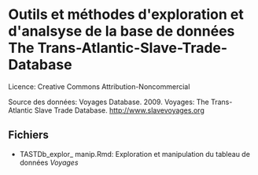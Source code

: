 # Outils et méthodes d'exploration et d'analsyse de la base de données The Trans-Atlantic-Slave-Trade-Database 

Licence: Creative Commons Attribution-Noncommercial 

Source des données: 
Voyages Database. 2009. Voyages: The Trans-Atlantic Slave Trade Database. http://www.slavevoyages.org 


## Fichiers
* TASTDb_explor_ manip.Rmd: Exploration et manipulation du tableau de données *Voyages*
